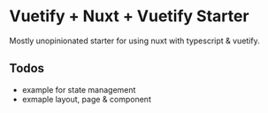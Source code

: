 # Vuetify + Nuxt + Vuetify Starter

Mostly unopinionated starter for using nuxt with typescript & vuetify.

## Todos

* example for state management
* exmaple layout, page & component
